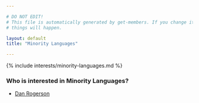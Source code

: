 ```yaml
---

# DO NOT EDIT!
# This file is automatically generated by get-members. If you change it, bad
# things will happen.

layout: default
title: "Minority Languages"

---
```


{% include interests/minority-languages.md %}

### Who is interested in Minority Languages?


* [Dan Rogerson](members/dan-rogerson.html)
